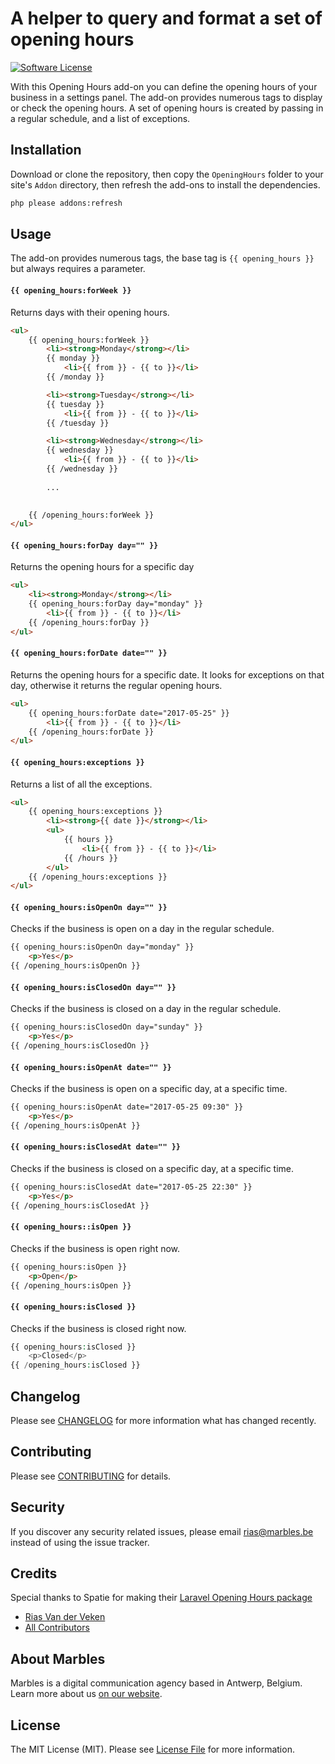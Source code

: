 # A helper to query and format a set of opening hours

[![Software License](https://img.shields.io/badge/license-MIT-brightgreen.svg?style=flat-square)](LICENSE.md)

With this Opening Hours add-on you can define the opening hours of your business in a settings panel. The add-on provides numerous tags to display or check the opening hours.
A set of opening hours is created by passing in a regular schedule, and a list of exceptions.

## Installation

Download or clone the repository, then copy the `OpeningHours` folder to your site's `Addon` directory, then refresh the add-ons to install the dependencies.

``` bash
php please addons:refresh
```

## Usage

The add-on provides numerous tags, the base tag is `{{ opening_hours }}` but always requires a parameter.

#### `{{ opening_hours:forWeek }}`

Returns days with their opening hours.

```html
<ul>
    {{ opening_hours:forWeek }}
        <li><strong>Monday</strong></li>
        {{ monday }}
            <li>{{ from }} - {{ to }}</li>
        {{ /monday }}

        <li><strong>Tuesday</strong></li>
        {{ tuesday }}
            <li>{{ from }} - {{ to }}</li>
        {{ /tuesday }}

        <li><strong>Wednesday</strong></li>
        {{ wednesday }}
            <li>{{ from }} - {{ to }}</li>
        {{ /wednesday }}
        
        ... 
        

    {{ /opening_hours:forWeek }}
</ul>
```

#### `{{ opening_hours:forDay day="" }}`

Returns the opening hours for a specific day

```html
<ul>
    <li><strong>Monday</strong></li>
    {{ opening_hours:forDay day="monday" }}
        <li>{{ from }} - {{ to }}</li>
    {{ /opening_hours:forDay }}
</ul>
```

#### `{{ opening_hours:forDate date="" }}`

Returns the opening hours for a specific date. It looks for exceptions on that day, otherwise it returns the regular opening hours.

```html
<ul>
    {{ opening_hours:forDate date="2017-05-25" }}
        <li>{{ from }} - {{ to }}</li>
    {{ /opening_hours:forDate }}
</ul>
```

#### `{{ opening_hours:exceptions }}`

Returns a list of all the exceptions.

```html
<ul>
    {{ opening_hours:exceptions }}
        <li><strong>{{ date }}</strong></li>
        <ul>
            {{ hours }}
                <li>{{ from }} - {{ to }}</li>
            {{ /hours }}
        </ul>
    {{ /opening_hours:exceptions }}
</ul>
```

#### `{{ opening_hours:isOpenOn day="" }}`

Checks if the business is open on a day in the regular schedule.

```html
{{ opening_hours:isOpenOn day="monday" }}
    <p>Yes</p>
{{ /opening_hours:isOpenOn }}
```

#### `{{ opening_hours:isClosedOn day="" }}`

Checks if the business is closed on a day in the regular schedule.

```html
{{ opening_hours:isClosedOn day="sunday" }}
    <p>Yes</p>
{{ /opening_hours:isClosedOn }}
```

#### `{{ opening_hours:isOpenAt date="" }}`

Checks if the business is open on a specific day, at a specific time.

```html
{{ opening_hours:isOpenAt date="2017-05-25 09:30" }}
    <p>Yes</p>
{{ /opening_hours:isOpenAt }}
```

#### `{{ opening_hours:isClosedAt date="" }}`

Checks if the business is closed on a specific day, at a specific time.

```html
{{ opening_hours:isClosedAt date="2017-05-25 22:30" }}
    <p>Yes</p>
{{ /opening_hours:isClosedAt }}
```

#### `{{ opening_hours::isOpen }}`

Checks if the business is open right now.

```html
{{ opening_hours:isOpen }}
    <p>Open</p>
{{ /opening_hours:isOpen }}
```

#### `{{ opening_hours:isClosed }}`

Checks if the business is closed right now.

```php
{{ opening_hours:isClosed }}
    <p>Closed</p>
{{ /opening_hours:isClosed }}
```

## Changelog

Please see [CHANGELOG](CHANGELOG.md) for more information what has changed recently.

## Contributing

Please see [CONTRIBUTING](CONTRIBUTING.md) for details.

## Security

If you discover any security related issues, please email rias@marbles.be instead of using the issue tracker.

## Credits

Special thanks to Spatie for making their [Laravel Opening Hours package](https://github.com/spatie/opening-hours)

- [Rias Van der Veken](https://github.com/rias500)
- [All Contributors](../../contributors)

## About Marbles
Marbles is a digital communication agency based in Antwerp, Belgium. Learn more about us [on our website](https://www.marbles.be).

## License

The MIT License (MIT). Please see [License File](LICENSE.md) for more information.